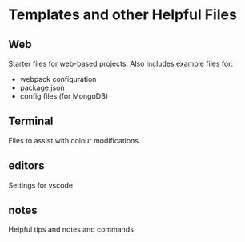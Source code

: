 # Templates and other Helpful Files

## Web
Starter files for web-based projects. Also includes example files for:
* webpack configuration
* package.json
* config files (for MongoDB)

## Terminal
Files to assist with colour modifications

## editors
Settings for vscode

## notes
Helpful tips and notes and commands